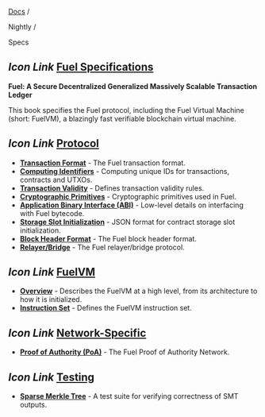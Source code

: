 [Docs](https://docs.fuel.network/) /

Nightly /

Specs

## _Icon Link_ [Fuel Specifications](https://docs.fuel.network/docs/nightly/specs/\#fuel-specifications)

**Fuel: A Secure Decentralized Generalized Massively Scalable Transaction Ledger**

This book specifies the Fuel protocol, including the Fuel Virtual Machine
(short: FuelVM), a blazingly fast verifiable blockchain virtual machine.

## _Icon Link_ [Protocol](https://docs.fuel.network/docs/nightly/specs/\#protocol)

- [**Transaction Format**](https://docs.fuel.network/docs/nightly/tx-format/) \- The Fuel transaction format.
- [**Computing Identifiers**](https://docs.fuel.network/docs/nightly/identifiers/) \- Computing unique IDs for transactions, contracts and UTXOs.
- [**Transaction Validity**](https://docs.fuel.network/docs/nightly/specs/protocol/tx-validity/) \- Defines transaction validity rules.
- [**Cryptographic Primitives**](https://docs.fuel.network/docs/nightly/specs/protocol/cryptographic-primitives/) \- Cryptographic primitives used in Fuel.
- [**Application Binary Interface (ABI)**](https://docs.fuel.network/docs/nightly/abi/) \- Low-level details on interfacing with Fuel bytecode.
- [**Storage Slot Initialization**](https://docs.fuel.network/docs/nightly/specs/protocol/storage-initialization/) \- JSON format for contract storage slot initialization.
- [**Block Header Format**](https://docs.fuel.network/docs/nightly/specs/protocol/block-header/) \- The Fuel block header format.
- [**Relayer/Bridge**](https://docs.fuel.network/docs/nightly/specs/protocol/relayer/) \- The Fuel relayer/bridge protocol.

## _Icon Link_ [FuelVM](https://docs.fuel.network/docs/nightly/specs/\#fuelvm)

- [**Overview**](https://docs.fuel.network/docs/nightly/fuel-vm/) \- Describes the FuelVM at a high level, from its architecture to how it is initialized.
- [**Instruction Set**](https://docs.fuel.network/docs/nightly/specs/fuel-vm/instruction-set/) \- Defines the FuelVM instruction set.

## _Icon Link_ [Network-Specific](https://docs.fuel.network/docs/nightly/specs/\#network-specific)

- [**Proof of Authority (PoA)**](https://docs.fuel.network/docs/nightly/specs/networks/poa/) \- The Fuel Proof of Authority Network.

## _Icon Link_ [Testing](https://docs.fuel.network/docs/nightly/specs/\#testing)

- [**Sparse Merkle Tree**](https://docs.fuel.network/docs/nightly/specs/tests/sparse-merkle-tree-tests/) \- A test suite for verifying correctness of SMT outputs.